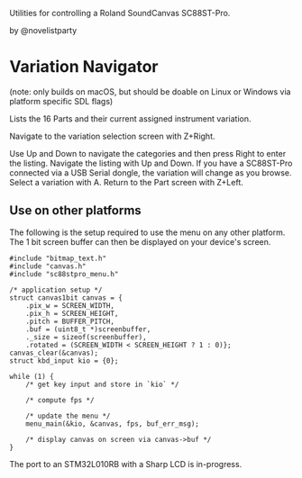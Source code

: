 Utilities for controlling a Roland SoundCanvas SC88ST-Pro.

by @novelistparty

# Variation Navigator
(note: only builds on macOS, but should be doable on Linux or Windows via platform specific SDL flags)

Lists the 16 Parts and their current assigned instrument variation. 

Navigate to the variation selection screen with Z+Right.

Use Up and Down to navigate the categories and then press Right to enter the listing. Navigate the listing with Up and Down. If you have a SC88ST-Pro connected via a USB Serial dongle, the variation will change as you browse. Select a variation with A. Return to the Part screen with Z+Left.

## Use on other platforms

The following is the setup required to use the menu on any other platform. The
1 bit screen buffer can then be displayed on your device's screen.

```
#include "bitmap_text.h"
#include "canvas.h"
#include "sc88stpro_menu.h"

/* application setup */
struct canvas1bit canvas = {
    .pix_w = SCREEN_WIDTH,
    .pix_h = SCREEN_HEIGHT,
    .pitch = BUFFER_PITCH,
    .buf = (uint8_t *)screenbuffer,
    ._size = sizeof(screenbuffer),
    .rotated = (SCREEN_WIDTH < SCREEN_HEIGHT ? 1 : 0)};
canvas_clear(&canvas);
struct kbd_input kio = {0};

while (1) {
    /* get key input and store in `kio` */

    /* compute fps */

    /* update the menu */
    menu_main(&kio, &canvas, fps, buf_err_msg);
    
    /* display canvas on screen via canvas->buf */
}
```

The port to an STM32L010RB with a Sharp LCD is in-progress.
